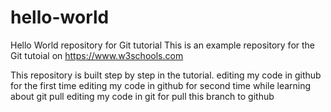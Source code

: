 # hello-world
Hello World repository for Git tutorial
This is an example repository for the Git tutoial on https://www.w3schools.com

This repository is built step by step in the tutorial.
editing my code in github for the first time
editing my code in github for second time while learning about git pull
editing my code in git for pull this branch to github